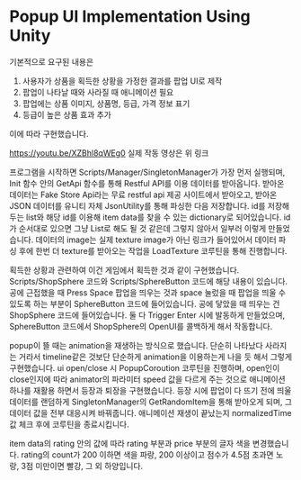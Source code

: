 # Popup UI Implementation Using Unity

기본적으로 요구된 내용은
1. 사용자가 상품을 획득한 상황을 가정한 결과를 팝업 UI로 제작
2. 팝업이 나타날 때와 사라질 때 애니메이션 필요
3. 팝업에는 상품 이미지, 상품명, 등급, 가격 정보 표기
4. 등급이 높은 상품 효과 추가

이에 따라 구현했습니다.

https://youtu.be/XZBhl8qWEg0
실제 작동 영상은 위 링크

프로그램을 시작하면 Scripts/Manager/SingletonManager가 가장 먼저 실행되며, Init 함수 안의 GetApi 함수를 통해 Restful API를 이용 데이터를 받아옵니다.
받아온 데이터는 Fake Store Api라는 무료 restful api 제공 사이트에서 받아오고, 받아온 JSON 데이터를 유니티 자체 JsonUtility를 통해 파싱한 다음 저장합니다.
id를 저장해두는 list와 해당 id를 이용해 item data를 찾을 수 있는 dictionary로 되어있습니다. id가 순서대로 있으면 그냥 List<ItemData>로 해도 될 것 같은데 그렇지 않아서 일부러 이렇게 만들었습니다.
데이터의 image는 실제 texture image가 아닌 링크가 들어있어서 데이터 파싱 후에 한번 더 texture를 받아오는 작업을 LoadTexture 코루틴을 통해 진행합니다.

획득한 상황과 관련하여 이건 게임에서 획득한 것과 같이 구현했습니다. Scripts/ShopSphere 코드와 Scripts/SphereButton 코드에 해당 내용이 있습니다.
공에 근접했을 때 Press Space 팝업을 띄우는 것과 space 눌렀을 때 팝업을 띄울 수 있도록 하는 부분이 SphereButton 코드에 들어있습니다.
공에 닿았을 때 띄우는 건 ShopSphere 코드에 들어있습니다. 둘 다 Trigger Enter 시에 발동하게 만들었으며, SphereButton 코드에서 ShopSphere의 OpenUI를 콜백하게 해서 작동합니다.

popup이 뜰 때는 animation을 재생하는 방식으로 했습니다. 단순히 나타났다 사라지는 거라서 timeline같은 것보단 단순하게 animation을 이용하는게 나을 듯 해서 그렇게 구현했습니다.
ui open/close 시 PopupCoroution 코루틴을 진행하며, open인이 close인지에 따라 animator의 파라미터 speed 값을 다르게 주는 것으로 애니메이션 하나를 재활용 하면서 등장과 퇴장을 구현했습니다.
등장 시에 팝업이 다 뜨기 전에 띄울 데이터를 랜덤하게 SingletonManager의 GetRandomItem을 통해 받아오게 되며, 그 데이터 값을 전부 대응시켜 바꿔줍니다.
애니메이션 재생이 끝났는지 normalizedTime 값 체크 후에 코루틴을 종료시킵니다. 

item data의 rating 안의 값에 따라 rating 부분과 price 부분의 글자 색을 변경했습니다. rating의 count가 200 이하면 색을 파랑, 200 이상이고 점수가 4.5점 초과면 노랑, 3점 미만이면 빨강, 그 외 하양입니다.
